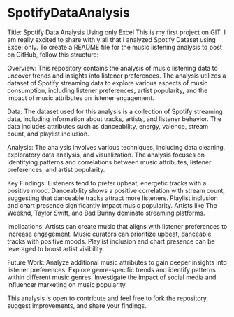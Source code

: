 # SpotifyDataAnalysis
Title: Spotify Data Analysis Using only Excel
This is my first project on GIT. I am really excited to share with y'all that I analyzed Spotify Dataset using Excel only. 
To create a README file for the music listening analysis to post on GitHub, follow this structure:

Overview:
This repository contains the analysis of music listening data to uncover trends and insights into listener preferences. The analysis utilizes a dataset of Spotify streaming data to explore various aspects of music consumption, including listener preferences, artist popularity, and the impact of music attributes on listener engagement.

Data:
The dataset used for this analysis is a collection of Spotify streaming data, including information about tracks, artists, and listener behavior. The data includes attributes such as danceability, energy, valence, stream count, and playlist inclusion.

Analysis:
The analysis involves various techniques, including data cleaning, exploratory data analysis, and visualization. The analysis focuses on identifying patterns and correlations between music attributes, listener preferences, and artist popularity.

Key Findings:
Listeners tend to prefer upbeat, energetic tracks with a positive mood.
Danceability shows a positive correlation with stream count, suggesting that danceable tracks attract more listeners.
Playlist inclusion and chart presence significantly impact music popularity.
Artists like The Weeknd, Taylor Swift, and Bad Bunny dominate streaming platforms.

Implications:
Artists can create music that aligns with listener preferences to increase engagement.
Music curators can prioritize upbeat, danceable tracks with positive moods.
Playlist inclusion and chart presence can be leveraged to boost artist visibility.

Future Work:
Analyze additional music attributes to gain deeper insights into listener preferences.
Explore genre-specific trends and identify patterns within different music genres.
Investigate the impact of social media and influencer marketing on music popularity.

This analysis is open to contribute and feel free to fork the repository, suggest improvements, and share your findings.
